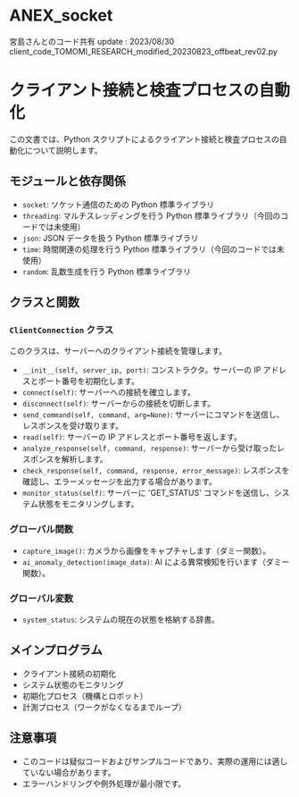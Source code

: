 # ANEX_socket
宮島さんとのコード共有
update : 2023/08/30
client_code_TOMOMI_RESEARCH_modified_20230823_offbeat_rev02.py

# クライアント接続と検査プロセスの自動化

この文書では、Python スクリプトによるクライアント接続と検査プロセスの自動化について説明します。

## モジュールと依存関係

- `socket`: ソケット通信のための Python 標準ライブラリ
- `threading`: マルチスレッディングを行う Python 標準ライブラリ（今回のコードでは未使用）
- `json`: JSON データを扱う Python 標準ライブラリ
- `time`: 時間関連の処理を行う Python 標準ライブラリ（今回のコードでは未使用）
- `random`: 乱数生成を行う Python 標準ライブラリ

## クラスと関数

### `ClientConnection` クラス

このクラスは、サーバーへのクライアント接続を管理します。

- `__init__(self, server_ip, port)`: コンストラクタ。サーバーの IP アドレスとポート番号を初期化します。
- `connect(self)`: サーバーへの接続を確立します。
- `disconnect(self)`: サーバーからの接続を切断します。
- `send_command(self, command, arg=None)`: サーバーにコマンドを送信し、レスポンスを受け取ります。
- `read(self)`: サーバーの IP アドレスとポート番号を返します。
- `analyze_response(self, command, response)`: サーバーから受け取ったレスポンスを解析します。
- `check_response(self, command, response, error_message)`: レスポンスを確認し、エラーメッセージを出力する場合があります。
- `monitor_status(self)`: サーバーに 'GET_STATUS' コマンドを送信し、システム状態をモニタリングします。

### グローバル関数

- `capture_image()`: カメラから画像をキャプチャします（ダミー関数）。
- `ai_anomaly_detection(image_data)`: AI による異常検知を行います（ダミー関数）。

### グローバル変数

- `system_status`: システムの現在の状態を格納する辞書。

## メインプログラム

- クライアント接続の初期化
- システム状態のモニタリング
- 初期化プロセス（機構とロボット）
- 計測プロセス（ワークがなくなるまでループ）

## 注意事項

- このコードは疑似コードおよびサンプルコードであり、実際の運用には適していない場合があります。
- エラーハンドリングや例外処理が最小限です。


